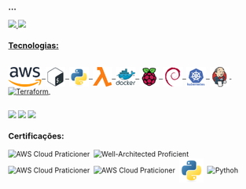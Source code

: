 <h3>...</h3> 
 <div>
  <a href="https://github.com/crypto-br">
  <img height="180em" src="https://github-readme-stats.vercel.app/api?username=crypto-br&show_icons=true&theme=dark&include_all_commits=true&count_private=true"/>
  <img height="180em" src="https://github-readme-stats.vercel.app/api/top-langs/?username=crypto-br&layout=compact&langs_count=7&theme=dark"/>
</div>
 <h3>Tecnologias:</h3> 
<div style="display: inline_block"><br>
  <img align="center" alt="AWS" height="40" width="auto" src="img/aws-2.svg">&nbsp;
  <img align="center" alt="Crypto-Linux" height="40" width="auto" src="https://raw.githubusercontent.com/devicons/devicon/master/icons/bash/bash-original.svg">&nbsp;
  <img align="center" alt="Pythoh" height="40" width="auto" src="https://raw.githubusercontent.com/devicons/devicon/master/icons/python/python-original.svg">&nbsp;
  <img align="center" alt="AWS Lambda" height="40" width="auto" src="img/aws-lambda-1.svg">&nbsp;
  <img align="center" alt="Crypto-Docker" height="40" width="auto"" src="https://raw.githubusercontent.com/devicons/devicon/master/icons/docker/docker-original-wordmark.svg">&nbsp;
  <img align="center" alt="Crypto-Rasp" height="40" width="auto" src="https://raw.githubusercontent.com/devicons/devicon/master/icons/raspberrypi/raspberrypi-original.svg">&nbsp;
  <img align="center" alt="Debian" height="40" width="auto" src="https://raw.githubusercontent.com/devicons/devicon/master/icons/debian/debian-original.svg">&nbsp;
  <img align="center" alt="KB8" height="40" width="auto" src="https://raw.githubusercontent.com/devicons/devicon/master/icons/kubernetes/kubernetes-plain-wordmark.svg">&nbsp;
  <img align="center" alt="KB8" height="40" width="auto" src="https://raw.githubusercontent.com/devicons/devicon/master/icons/jenkins/jenkins-original.svg">&nbsp;
  <img align="center" alt="Terraform" height="40" width="auto" src="https://w7.pngwing.com/pngs/274/556/png-transparent-hashicorp-terraform-logo-business-glassdoor-business-angle-service-rectangle.png">&nbsp;
</div>

  ##
 
<div> 
  <a href="https://instagram.com/gynsec" target="_blank"><img src="https://img.shields.io/badge/-Instagram-%23E4405F?style=for-the-badge&logo=instagram&logoColor=white" target="_blank"></a>
 <a href="https://discord.gg/aUpJEG7gmU" target="_blank"><img src="https://img.shields.io/badge/Discord-7289DA?style=for-the-badge&logo=discord&logoColor=white" target="_blank"></a> 
  <a href="https://www.linkedin.com/in/luizmachadoaws" target="_blank"><img src="https://img.shields.io/badge/-LinkedIn-%230077B5?style=for-the-badge&logo=linkedin&logoColor=white" target="_blank"></a> 
  
  
 

<h3>Certificações:</h3> 
<img align="center" alt="AWS Cloud Praticioner" height="50" width="50" src="https://images.credly.com/size/340x340/images/00634f82-b07f-4bbd-a6bb-53de397fc3a6/image.png">&nbsp;
<img align="center" alt="Well-Architected Proficient" height="50" width="50" src="https://images.credly.com/size/340x340/images/b870667f-00a3-48d7-b988-9c02b441b883/image.png">&nbsp;
<img align="center" alt="AWS Cloud Praticioner" height="50" width="50" src="https://encrypted-tbn0.gstatic.com/images?q=tbn:ANd9GcTqlQu44_J2LK2-I59C5bb-oHMd1Iob0k_wIMMAsiPzpfodRAy_AHyd-mTDghNBQyQERPc&usqp=CAU">&nbsp;
<img align="center" alt="AWS Cloud Praticioner" height="50" width="50" src="https://images.credly.com/size/340x340/images/82e6c305-31ca-4ea2-a82a-87deca12092e/CertiProf-Logo-Kanban_Foundations-KIKF.png">&nbsp;
<img align="center" alt="Pythoh" height="50" width="50" src="https://raw.githubusercontent.com/devicons/devicon/master/icons/python/python-original.svg">&nbsp;
<img align="center" alt="Pythoh" height="50" width="50" src="https://images.credly.com/size/340x340/images/84ac9eff-b8a2-4683-846b-f59887a73801/Python_101_Data_Science.png">&nbsp;


</div>
<br></br>


